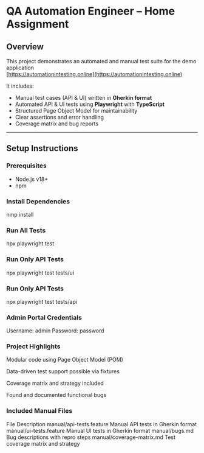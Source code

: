 # QA Automation Engineer – Home Assignment

## Overview

This project demonstrates an automated and manual test suite for the demo application  
[https://automationintesting.online](https://automationintesting.online)

It includes:
- Manual test cases (API & UI) written in **Gherkin format**
- Automated API & UI tests using **Playwright** with **TypeScript**
- Structured Page Object Model for maintainability
- Clear assertions and error handling
- Coverage matrix and bug reports

---

## Setup Instructions

### Prerequisites
- Node.js v18+
- npm

### Install Dependencies

nmp install

### Run All Tests

npx playwright test

### Run Only API Tests

npx playwright test tests/ui

### Run Only API Tests

npx playwright test tests/api

### Admin Portal Credentials

Username: admin
Password: password

### Project Highlights
Modular code using Page Object Model (POM)

Data-driven test support possible via fixtures

Coverage matrix and strategy included

Found and documented functional bugs

### Included Manual Files
File	Description
manual/api-tests.feature	Manual API tests in Gherkin format
manual/ui-tests.feature  	Manual UI tests in Gherkin format
manual/bugs.md          	Bug descriptions with repro steps
manual/coverage-matrix.md	Test coverage matrix and strategy